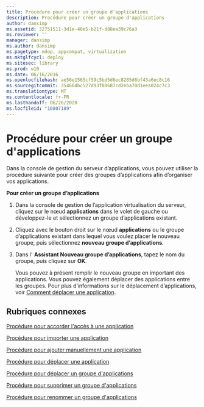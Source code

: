 ```yaml
---
title: Procédure pour créer un groupe d'applications
description: Procédure pour créer un groupe d'applications
author: dansimp
ms.assetid: 32751511-3d1e-40e5-b21f-d88ea39c76a3
ms.reviewer: ''
manager: dansimp
ms.author: dansimp
ms.pagetype: mdop, appcompat, virtualization
ms.mktglfcycl: deploy
ms.sitesec: library
ms.prod: w10
ms.date: 06/16/2016
ms.openlocfilehash: ae56e1565cf59c5bd5d6ec8285d6bf43a6ec8c16
ms.sourcegitcommit: 354664bc527d93f80687cd2eba70d1eea024c7c3
ms.translationtype: MT
ms.contentlocale: fr-FR
ms.lasthandoff: 06/26/2020
ms.locfileid: "10807189"
---
```

# Procédure pour créer un groupe d'applications


Dans la console de gestion du serveur d’applications, vous pouvez utiliser la procédure suivante pour créer des groupes d’applications afin d’organiser vos applications.

**Pour créer un groupe d’applications**

1.  Dans la console de gestion de l’application virtualisation du serveur, cliquez sur le nœud **applications** dans le volet de gauche ou développez-le et sélectionnez un groupe d’applications existant.

2.  Cliquez avec le bouton droit sur le nœud **applications** ou le groupe d’applications existant dans lequel vous voulez placer le nouveau groupe, puis sélectionnez **nouveau groupe d’applications**.

3.  Dans l' **Assistant Nouveau groupe d’applications**, tapez le nom du groupe, puis cliquez sur **OK**.

    Vous pouvez à présent remplir le nouveau groupe en important des applications. Vous pouvez également déplacer des applications entre les groupes. Pour plus d’informations sur le déplacement d’applications, voir [Comment déplacer une application](how-to-move-an-application.md).

## Rubriques connexes


[Procédure pour accorder l'accès à une application](how-to-grant-access-to-an-application.md)

[Procédure pour importer une application](how-to-import-an-applicationserver.md)

[Procédure pour ajouter manuellement une application](how-to-manually-add-an-application.md)

[Procédure pour déplacer une application](how-to-move-an-application.md)

[Procédure pour déplacer un groupe d'applications](how-to-move-an-application-group.md)

[Procédure pour supprimer un groupe d'applications](how-to-remove-an-application-group.md)

[Procédure pour renommer un groupe d'applications](how-to-rename-an-application-group.md)

 

 





